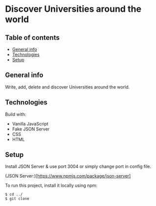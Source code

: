 # Discover Universities around the world

## Table of contents

- [General info](#general-info)
- [Technologies](#technologies)
- [Setup](#setup)

## General info

Write, add, delete and discover Universities around the world.

## Technologies

Build with:

- Vanilla JavaScript
- Fake JSON Server
- CSS
- HTML

## Setup

Install JSON Server & use port 3004 or simply change port in config file.

(JSON Server:)[https://www.npmjs.com/package/json-server]

To run this project, install it locally using npm:

```
$ cd ../
$ git clone
```
